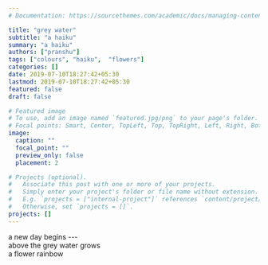 ```yaml
---
# Documentation: https://sourcethemes.com/academic/docs/managing-content/

title: "grey water"
subtitle: "a haiku"
summary: "a haiku"
authors: ["pranshu"]
tags: ["colours", "haiku",  "flowers"]
categories: []
date: 2019-07-10T18:27:42+05:30
lastmod: 2019-07-10T18:27:42+05:30
featured: false
draft: false

# Featured image
# To use, add an image named `featured.jpg/png` to your page's folder.
# Focal points: Smart, Center, TopLeft, Top, TopRight, Left, Right, BottomLeft, Bottom, BottomRight.
image:
  caption: ""
  focal_point: ""
  preview_only: false
  placement: 2

# Projects (optional).
#   Associate this post with one or more of your projects.
#   Simply enter your project's folder or file name without extension.
#   E.g. `projects = ["internal-project"]` references `content/project/deep-learning/index.md`.
#   Otherwise, set `projects = []`.
projects: []
---
```


a new day begins ---  
above the grey water grows  
a flower rainbow
